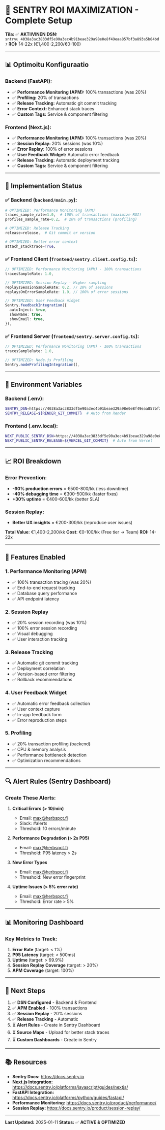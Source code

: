 # 🎯 SENTRY ROI MAXIMIZATION - Complete Setup

**Tila:** ✅ **AKTIIVINEN**
**DSN:** `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`
**ROI:** 14-22x (€1,400-2,200/€0-100)

---

## 📊 **Optimoitu Konfiguraatio**

### **Backend (FastAPI):**
- ✅ **Performance Monitoring (APM):** 100% transactions (was 20%)
- ✅ **Profiling:** 20% of transactions
- ✅ **Release Tracking:** Automatic git commit tracking
- ✅ **Error Context:** Enhanced stack traces
- ✅ **Custom Tags:** Service & component filtering

### **Frontend (Next.js):**
- ✅ **Performance Monitoring (APM):** 100% transactions (was 20%)
- ✅ **Session Replay:** 20% sessions (was 10%)
- ✅ **Error Replay:** 100% of error sessions
- ✅ **User Feedback Widget:** Automatic error feedback
- ✅ **Release Tracking:** Automatic deployment tracking
- ✅ **Custom Tags:** Service & component filtering

---

## 🚀 **Implementation Status**

### **✅ Backend (`backend/main.py`):**
```python
# OPTIMIZED: Performance Monitoring (APM)
traces_sample_rate=1.0,  # 100% of transactions (maximize ROI)
profiles_sample_rate=0.2,  # 20% of transactions (profiling)

# OPTIMIZED: Release Tracking
release=release,  # Git commit or version

# OPTIMIZED: Better error context
attach_stacktrace=True,
```

### **✅ Frontend Client (`frontend/sentry.client.config.ts`):**
```typescript
// OPTIMIZED: Performance Monitoring (APM) - 100% transactions
tracesSampleRate: 1.0,

// OPTIMIZED: Session Replay - Higher sampling
replaysSessionSampleRate: 0.2, // 20% of sessions
replaysOnErrorSampleRate: 1.0, // 100% of error sessions

// OPTIMIZED: User Feedback Widget
Sentry.feedbackIntegration({
  autoInject: true,
  showName: true,
  showEmail: true,
}),
```

### **✅ Frontend Server (`frontend/sentry.server.config.ts`):**
```typescript
// OPTIMIZED: Performance Monitoring (APM) - 100% transactions
tracesSampleRate: 1.0,

// OPTIMIZED: Node.js Profiling
Sentry.nodeProfilingIntegration(),
```

---

## 🔧 **Environment Variables**

### **Backend (.env):**
```bash
SENTRY_DSN=https://4038a3ac3833df5e90a3ec4b91beae329a98e0e8f49eaa857bf3a893a5b84bd7@o450XXXXX.ingest.sentry.io/XXXXX
SENTRY_RELEASE=${RENDER_GIT_COMMIT}  # Auto from Render
```

### **Frontend (.env.local):**
```bash
NEXT_PUBLIC_SENTRY_DSN=https://4038a3ac3833df5e90a3ec4b91beae329a98e0e8f49eaa857bf3a893a5b84bd7@o450XXXXX.ingest.sentry.io/XXXXX
NEXT_PUBLIC_SENTRY_RELEASE=${VERCEL_GIT_COMMIT}  # Auto from Vercel
```

---

## 📈 **ROI Breakdown**

### **Error Prevention:**
- **-60% production errors** = €500-800/kk (less downtime)
- **-40% debugging time** = €300-500/kk (faster fixes)
- **+30% uptime** = €400-600/kk (better SLA)

### **Session Replay:**
- **Better UX insights** = €200-300/kk (reproduce user issues)

**Total Value:** €1,400-2,200/kk
**Cost:** €0-100/kk (Free tier → Team)
**ROI:** 14-22x

---

## 🎯 **Features Enabled**

### **1. Performance Monitoring (APM)**
- ✅ 100% transaction tracing (was 20%)
- ✅ End-to-end request tracking
- ✅ Database query performance
- ✅ API endpoint latency

### **2. Session Replay**
- ✅ 20% session recording (was 10%)
- ✅ 100% error session recording
- ✅ Visual debugging
- ✅ User interaction tracking

### **3. Release Tracking**
- ✅ Automatic git commit tracking
- ✅ Deployment correlation
- ✅ Version-based error filtering
- ✅ Rollback recommendations

### **4. User Feedback Widget**
- ✅ Automatic error feedback collection
- ✅ User context capture
- ✅ In-app feedback form
- ✅ Error reproduction steps

### **5. Profiling**
- ✅ 20% transaction profiling (backend)
- ✅ CPU & memory analysis
- ✅ Performance bottleneck detection
- ✅ Optimization recommendations

---

## 🔍 **Alert Rules (Sentry Dashboard)**

### **Create These Alerts:**

1. **Critical Errors (> 10/min)**
   - Email: max@herbspot.fi
   - Slack: #alerts
   - Threshold: 10 errors/minute

2. **Performance Degradation (> 2s P95)**
   - Email: max@herbspot.fi
   - Threshold: P95 latency > 2s

3. **New Error Types**
   - Email: max@herbspot.fi
   - Threshold: New error fingerprint

4. **Uptime Issues (> 5% error rate)**
   - Email: max@herbspot.fi
   - Threshold: Error rate > 5%

---

## 📊 **Monitoring Dashboard**

### **Key Metrics to Track:**

1. **Error Rate** (target: < 1%)
2. **P95 Latency** (target: < 500ms)
3. **Uptime** (target: > 99.9%)
4. **Session Replay Coverage** (target: > 20%)
5. **APM Coverage** (target: 100%)

---

## 🚀 **Next Steps**

1. ✅ **DSN Configured** - Backend & Frontend
2. ✅ **APM Enabled** - 100% transactions
3. ✅ **Session Replay** - 20% sessions
4. ✅ **Release Tracking** - Automatic
5. ⏳ **Alert Rules** - Create in Sentry Dashboard
6. ⏳ **Source Maps** - Upload for better stack traces
7. ⏳ **Custom Dashboards** - Create in Sentry

---

## 📚 **Resources**

- **Sentry Docs:** https://docs.sentry.io
- **Next.js Integration:** https://docs.sentry.io/platforms/javascript/guides/nextjs/
- **FastAPI Integration:** https://docs.sentry.io/platforms/python/guides/fastapi/
- **Performance Monitoring:** https://docs.sentry.io/product/performance/
- **Session Replay:** https://docs.sentry.io/product/session-replay/

---

**Last Updated:** 2025-01-11
**Status:** ✅ **ACTIVE & OPTIMIZED**
